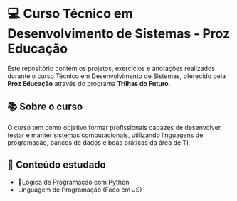 # 💻 Curso Técnico em Desenvolvimento de Sistemas - Proz Educação&#x20;

Este repositório contém os projetos, exercícios e anotações realizados durante o curso Técnico em Desenvolvimento de Sistemas, oferecido pela **Proz Educação** através do programa **Trilhas do Futuro**.

## 📚 Sobre o curso

O curso tem como objetivo formar profissionais capazes de desenvolver, testar e manter sistemas computacionais, utilizando linguagens de programação, bancos de dados e boas práticas da área de TI.

## 🧠 Conteúdo estudado
- 🐍Lógica de Programação com Python
- Linguagem de Programação (Foco em JS)
